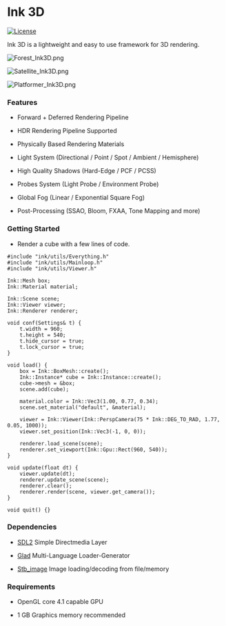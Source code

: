 Ink 3D
========

[![License](http://img.shields.io/:license-mit-blue.svg)](http://doge.mit-license.org)

Ink 3D is a lightweight and easy to use framework for 3D rendering.

![Forest_Ink3D.png](https://s2.loli.net/2022/09/16/HWl1xMqmyFhAvNp.png "Forest - Render by Ink3D")

![Satellite_Ink3D.png](https://s2.loli.net/2022/09/16/dJblkZyncmNR3oF.png "Satellite - Render by Ink3D")

![Platformer_Ink3D.png](https://s2.loli.net/2022/09/19/eO61ZPmyVGjtCSA.png "Platformer Game - Render by Ink3D")

### Features ###

- Forward + Deferred Rendering Pipeline

- HDR Rendering Pipeline Supported

- Physically Based Rendering Materials

- Light System (Directional / Point / Spot / Ambient / Hemisphere)

- High Quality Shadows (Hard-Edge / PCF / PCSS)

- Probes System (Light Probe / Environment Probe)

- Global Fog (Linear / Exponential Square Fog)

- Post-Processing (SSAO, Bloom, FXAA, Tone Mapping and more)

### Getting Started ###

- Render a cube with a few lines of code.

```
#include "ink/utils/Everything.h"
#include "ink/utils/Mainloop.h"
#include "ink/utils/Viewer.h"

Ink::Mesh box;
Ink::Material material;

Ink::Scene scene;
Ink::Viewer viewer;
Ink::Renderer renderer;

void conf(Settings& t) {
	t.width = 960;
	t.height = 540;
	t.hide_cursor = true;
	t.lock_cursor = true;
}

void load() {
	box = Ink::BoxMesh::create();
	Ink::Instance* cube = Ink::Instance::create();
	cube->mesh = &box;
	scene.add(cube);
	
	material.color = Ink::Vec3(1.00, 0.77, 0.34);
	scene.set_material("default", &material);
	
	viewer = Ink::Viewer(Ink::PerspCamera(75 * Ink::DEG_TO_RAD, 1.77, 0.05, 1000));
	viewer.set_position(Ink::Vec3(-1, 0, 0));
	
	renderer.load_scene(scene);
	renderer.set_viewport(Ink::Gpu::Rect(960, 540));
}

void update(float dt) {
	viewer.update(dt);
	renderer.update_scene(scene);
	renderer.clear();
	renderer.render(scene, viewer.get_camera());
}

void quit() {}
```

### Dependencies ###

- [SDL2](https://libsdl.org) Simple Directmedia Layer

- [Glad](https://glad.dav1d.de) Multi-Language Loader-Generator

- [Stb_image](https://github.com/nothings/stb) Image loading/decoding from file/memory

### Requirements ###

- OpenGL core 4.1 capable GPU

- 1 GB Graphics memory recommended
